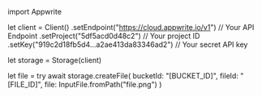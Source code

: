 import Appwrite

let client = Client()
    .setEndpoint("https://cloud.appwrite.io/v1") // Your API Endpoint
    .setProject("5df5acd0d48c2") // Your project ID
    .setKey("919c2d18fb5d4...a2ae413da83346ad2") // Your secret API key

let storage = Storage(client)

let file = try await storage.createFile(
    bucketId: &quot;[BUCKET_ID]&quot;,
    fileId: &quot;[FILE_ID]&quot;,
    file: InputFile.fromPath(&quot;file.png&quot;)
)

